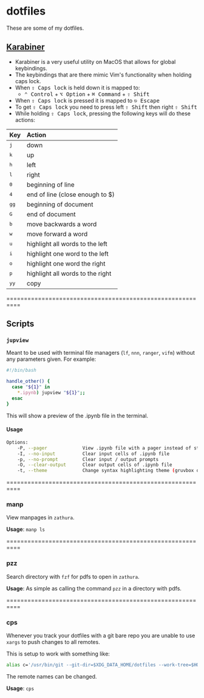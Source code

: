 dotfiles
========

These are some of my dotfiles.

[Karabiner](.config/karabiner/karabiner.json)
---------
- Karabiner is a very useful utility on MacOS that allows for global keybindings.
- The keybindings that are there mimic Vim's functionality when holding caps lock.
- When <kbd>⇪ Caps lock</kbd> is held down it is mapped to:
  - <kbd>⌃ Control</kbd> + <kbd>⌥ Option</kbd> + <kbd>⌘ Command</kbd> + <kbd>⇧ Shift</kbd>
- When <kbd>⇪ Caps lock</kbd> is pressed it is mapped to <kbd>⎋ Escape</kbd>
- To get <kbd>⇪ Caps lock</kbd> you need to press left <kbd>⇧ Shift</kbd> then right <kbd>⇧ Shift</kbd>
- While holding <kbd>⇪ Caps lock</kbd>, pressing the following keys will do these actions:

| Key           | Action                           |
| :-----        | :-----                           |
| <kbd>j</kbd>  | down                             |
| <kbd>k</kbd>  | up                               |
| <kbd>h</kbd>  | left                             |
| <kbd>l</kbd>  | right                            |
| <kbd>0</kbd>  | beginning of line                |
| <kbd>4</kbd>  | end of line (close enough to $)  |
| <kbd>gg</kbd> | beginning of document            |
| <kbd>G</kbd>  | end of document                  |
| <kbd>b</kbd>  | move backwards a word            |
| <kbd>w</kbd>  | move forward a word              |
| <kbd>u</kbd>  | highlight all words to the left  |
| <kbd>i</kbd>  | highlight one word to the left   |
| <kbd>o</kbd>  | highlight one word the right     |
| <kbd>p</kbd>  | highlight all words to the right |
| <kbd>yy</kbd> | copy                             |

==========================================================
## Scripts
### `jupview`

Meant to be used with terminal file managers (`lf`, `nnn`, `ranger`, `vifm`) without any parameters given. For example:

```sh
#!/bin/bash

handle_other() {
  case "${1}" in
    *.ipynb) jupview "${1}";;
  esac
}
```

This will show a preview of the .ipynb file in the terminal.

#### Usage

```sh
Options:
    -P, --pager             View .ipynb file with a pager instead of stdout
    -I, --no-input          Clear input cells of .ipynb file
    -p, --no-prompt         Clear input / output prompts
    -O, --clear-output      Clear output cells of .ipynb file
    -t, --theme             Change syntax highlighting theme (gruvbox default)
```
==========================================================
### manp

View manpages in `zathura`.

**Usage**: `manp ls`

==========================================================
### pzz

Search directory with `fzf` for pdfs to open in `zathura`.

**Usage**: As simple as calling the command `pzz` in a directory with pdfs.

==========================================================
### cps

Whenever you track your dotfiles with a git bare repo you are unable to use `xargs` to push changes to all remotes.

This is setup to work with something like:
```sh
alias c='/usr/bin/git --git-dir=$XDG_DATA_HOME/dotfiles --work-tree=$HOME'
```

The remote names can be changed.

**Usage**: `cps`
